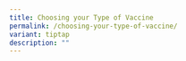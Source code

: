 ```yaml
---
title: Choosing your Type of Vaccine
permalink: /choosing-your-type-of-vaccine/
variant: tiptap
description: ""
---
```

